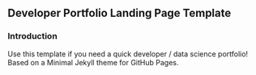## Developer Portfolio Landing Page Template

### Introduction

Use this template if you need a quick developer / data science portfolio! Based on a Minimal Jekyll theme for GitHub Pages.